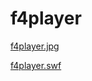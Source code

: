 # f4player

[f4player.jpg](http://www.html-editor.tk/f4player/f4player.jpg)

[f4player.swf](http://www.html-editor.tk/f4player/f4player.swf)
